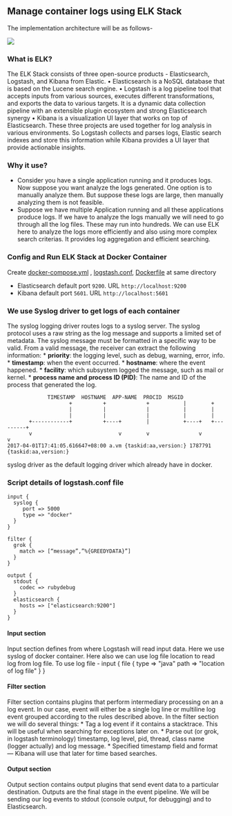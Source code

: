 ## Manage container logs using ELK Stack

The implementation architecture will be as follows-

![](https://github.com/dipakongit/devops_doc/blob/main/docker/images/elk1.png)

### What is ELK?

The ELK Stack consists of three open-source products - Elasticsearch, Logstash, and Kibana from Elastic. 
    • Elasticsearch is a NoSQL database that is based on the Lucene search engine. 
    • Logstash is a log pipeline tool that accepts inputs from various sources, executes different transformations, and exports the data to various targets. It is a dynamic data collection pipeline with an extensible plugin ecosystem and strong Elasticsearch synergy 
    • Kibana is a visualization UI layer that works on top of Elasticsearch. 
These three projects are used together for log analysis in various environments. So Logstash collects and parses logs, Elastic search indexes and store this information while Kibana provides a UI layer that provide actionable insights.

### Why it use?

  * Consider you have a single application running and it produces logs. Now suppose you want analyze the logs generated. One option is to manually analyze them. But suppose these logs are large, then manually analyzing them is not feasible. 
  * Suppose we have multiple Application running and all these applications produce logs. If we have to analyze the logs manually we will need to go through all the log files. These may run into hundreds. 
  We can use ELK here to analyze the logs more efficiently and also using more complex search criterias. It provides log aggregation and efficient searching. 
  
### Config and Run ELK Stack at Docker Container

Create [docker-compose.yml](https://github.com/dipakongit/devops_doc/blob/main/docker/manage%20container%20logs%20using%20elk/docker-compose.yml) , 
[logstash.conf](https://github.com/dipakongit/devops_doc/blob/main/docker/manage%20container%20logs%20using%20elk/logstash.conf), 
[Dockerfile](https://github.com/dipakongit/devops_doc/blob/main/docker/manage%20container%20logs%20using%20elk/Dockerfile) at same directory 

* Elasticsearch default port ```9200```. URL ```http://localhost:9200```
* Kibana default port ```5601```. URL ```http://localhost:5601```

### We use Syslog driver to get logs of each container

The syslog logging driver routes logs to a syslog server. The syslog protocol uses a raw string as the log message and supports a limited set of metadata. The syslog message must be formatted in a specific way to be valid. From a valid message, the receiver can extract the following information:
    * **priority**: the logging level, such as debug, warning, error, info. 
    * **timestamp**: when the event occurred. 
    * **hostname**: where the event happened. 
    * **facility**: which subsystem logged the message, such as mail or kernel. 
    * **process name and process ID (PID)**: The name and ID of the process that generated the log. 

```
             TIMESTAMP  HOSTNAME  APP-NAME  PROCID  MSGID
                    +          +             +           |        +
                    |          |             |           |        |
                    |          |             |           |        |
       +------------+          +----+        |           +----+   +---------+
       v                            v        v                v             v
2017-04-01T17:41:05.616647+08:00 a.vm {taskid:aa,version:} 1787791 {taskid:aa,version:}
```
syslog driver as the default logging driver which already have in docker. 


### Script details of logstash.conf file
```
input {
  syslog {
     port => 5000
     type => "docker"
  }
}

filter {
  grok {
    match => [“message”,”%{GREEDYDATA}”]
  }
}

output {
  stdout {
    codec => rubydebug
  }
  elasticsearch {
    hosts => ["elasticsearch:9200"]
  }
}
```

#### Input section

Input section defines from where Logstash will read input data. Here we use syslog of docker container. Here  also we can use log file location to read log from log file. 
To use log file - 
input {
  file {
     type => "java"
     path => "location of log file"
  }
}

#### Filter section

Filter section contains plugins that perform intermediary processing on an a log event. In our case, event will either be a single log line or multiline log event grouped according to the rules described above. In the filter section we will do several things:
    * Tag a log event if it contains a stacktrace. This will be useful when searching for exceptions later on.
    * Parse out (or grok, in logstash terminology) timestamp, log level, pid, thread, class name (logger actually) and log message.
    * Specified timestamp field and format — Kibana will use that later for time based searches.

#### Output section

Output section contains output plugins that send event data to a particular destination. Outputs are the final stage in the event pipeline. We will be sending our log events to stdout (console output, for debugging) and to Elasticsearch.
